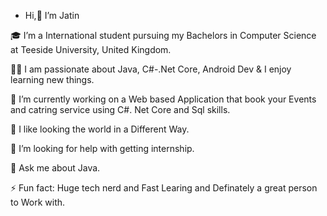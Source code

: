 -  Hi,👋 I’m Jatin

🎓 I’m a International student pursuing my Bachelors in Computer Science at Teeside University, United Kingdom.

👨‍💻 I am passionate about Java, C#-.Net Core,  Android Dev & I enjoy learning new things.

🔭 I’m currently working on a Web based Application that book your Events and catring service using C#. Net Core and Sql skills.

🌱 I like looking the world in a Different Way.

🤔 I’m looking for help with getting internship.

💬 Ask me about Java.

⚡ Fun fact: Huge tech nerd and Fast Learing and Definately a great person to Work with.
